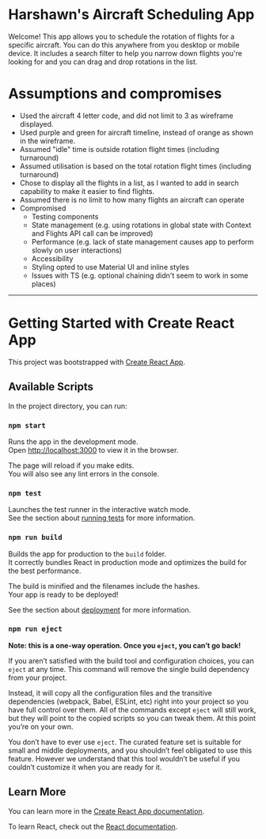 # Harshawn's Aircraft Scheduling App

Welcome! This app allows you to schedule the rotation of flights for a specific aircraft.
You can do this anywhere from you desktop or mobile device.
It includes a search filter to help you narrow down flights you're looking for and you can drag and drop rotations in the list.

# Assumptions and compromises

- Used the aircraft 4 letter code, and did not limit to 3 as wireframe displayed.
- Used purple and green for aircraft timeline, instead of orange as shown in the wireframe.
- Assumed "idle" time is outside rotation flight times (including turnaround)
- Assumed utilisation is based on the total rotation flight times (including turnaround)
- Chose to display all the flights in a list, as I wanted to add in search capability to make it easier to find flights.
- Assumed there is no limit to how many flights an aircraft can operate
- Compromised
  - Testing components
  - State management (e.g. using rotations in global state with Context and Flights API call can be improved)
  - Performance (e.g. lack of state management causes app to perform slowly on user interactions)
  - Accessibility
  - Styling opted to use Material UI and inline styles
  - Issues with TS (e.g. optional chaining didn't seem to work in some places)

---

# Getting Started with Create React App

This project was bootstrapped with [Create React App](https://github.com/facebook/create-react-app).

## Available Scripts

In the project directory, you can run:

### `npm start`

Runs the app in the development mode.\
Open [http://localhost:3000](http://localhost:3000) to view it in the browser.

The page will reload if you make edits.\
You will also see any lint errors in the console.

### `npm test`

Launches the test runner in the interactive watch mode.\
See the section about [running tests](https://facebook.github.io/create-react-app/docs/running-tests) for more information.

### `npm run build`

Builds the app for production to the `build` folder.\
It correctly bundles React in production mode and optimizes the build for the best performance.

The build is minified and the filenames include the hashes.\
Your app is ready to be deployed!

See the section about [deployment](https://facebook.github.io/create-react-app/docs/deployment) for more information.

### `npm run eject`

**Note: this is a one-way operation. Once you `eject`, you can’t go back!**

If you aren’t satisfied with the build tool and configuration choices, you can `eject` at any time. This command will remove the single build dependency from your project.

Instead, it will copy all the configuration files and the transitive dependencies (webpack, Babel, ESLint, etc) right into your project so you have full control over them. All of the commands except `eject` will still work, but they will point to the copied scripts so you can tweak them. At this point you’re on your own.

You don’t have to ever use `eject`. The curated feature set is suitable for small and middle deployments, and you shouldn’t feel obligated to use this feature. However we understand that this tool wouldn’t be useful if you couldn’t customize it when you are ready for it.

## Learn More

You can learn more in the [Create React App documentation](https://facebook.github.io/create-react-app/docs/getting-started).

To learn React, check out the [React documentation](https://reactjs.org/).
